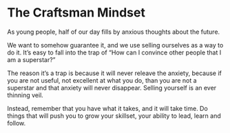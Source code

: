 # The Craftsman Mindset


As young people, half of our day fills by anxious thoughts about the future.

We want to somehow guarantee it, and we use selling ourselves as a way to do
it. It’s easy to fall into the trap of “How can I convince other people that I
am a superstar?”

The reason it’s a trap is because it will never releave the anxiety, because
if you are not useful, not excellent at what you do, than you are not a
superstar and that anxiety will never disappear. Selling yourself is an ever
thinning veil.

Instead, remember that you have what it takes, and it will take time. Do
things that will push you to grow your skillset, your ability to lead, learn
and follow.

